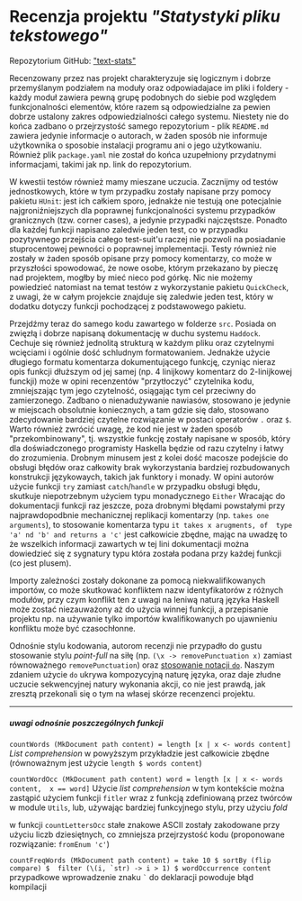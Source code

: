 # Recenzja projektu *"Statystyki pliku tekstowego"*

Repozytorium GitHub: ["text-stats"](https://github.com/logx/text-stats)

Recenzowany przez nas projekt charakteryzuje się logicznym i dobrze 
przemyślanym podziałem na moduły oraz odpowiadajace
im pliki i foldery - każdy moduł zawiera pewną grupę podobnych do siebie 
pod względem funkcjonalności elementów, które
razem są odpowiedzialne za pewien dobrze ustalony zakres odpowiedzialności 
całego systemu. Niestety nie do końca zadbano
o przejrzystość samego repozytorium - plik `README.md` zawiera jedynie 
informacje o autorach, w żaden sposób nie informuje
użytkownika o sposobie instalacji programu ani o jego użytkowaniu. Również 
plik `package.yaml` nie został do końca
uzupełniony przydatnymi informacjami, takimi jak np. link do repozytorium. 

W kwestii testów również mamy mieszane uczucia. Zacznijmy od testów 
jednostkowych, które w tym przypadku zostały napisane przy pomocy pakietu 
`HUnit`: jest ich całkiem sporo, jednakże nie testują one potecjalnie 
najgroniźniejszych dla poprawnej funkcjonalności systemu przypadków 
granicznych (tzw. corner cases), a jedynie przypadki najczęstsze. Ponadto dla 
każdej funkcji napisano zaledwie jeden test, co w przypadku pozytywnego 
przejścia całego test-suit'u raczej nie pozwoli na posiadanie stuprocentowej 
pewności o poprawnej implementacji. Testy również nie zostały w żaden 
sposób opisane przy pomocy komentarzy, co może w przyszłości spowodować, 
że nowe osobe,  którym przekazano by pieczę nad projektem, mogłby by mieć 
nieco pod górkę. Nic nie możemy powiedzieć natomiast na temat testów z 
wykorzystanie pakietu `QuickCheck`, z uwagi, że w całym projekcie znajduje 
się zaledwie jeden test, który w dodatku dotyczy funkcji pochodzącej z 
podstawowego pakietu. 

Przejdźmy teraz do samego kodu zawartego w folderze `src`. Posiada on 
zwięzłą i dobrze napisaną dokumentację w duchu systemu `Haddock`. Cechuje 
się również jednolitą strukturą  w każdym pliku oraz czytelnymi 
wcięciami i ogólnie dość schludnym formatowaniem. Jednakże użycie 
długiego formatu komentarza dokumentującego funkcję, czyniąc nieraz opis 
funkcji dłuższym od jej samej (np. 4 linijkowy komentarz do 2-linijkowej 
funckji) może w opini recenzentów "przytłoczyć" czytelnika kodu, 
zmniejszając tym jego czytelność, osiągając tym cel przeciwny do 
zamierzonego. Zadbano o nienadużywanie nawiasów, stosowano je jedynie w 
miejscach obsolutnie koniecznych, a tam gdzie się dało, stosowano 
zdecydowanie bardziej czytelne rozwiązanie w postaci operatorów `.` oraz `$`. 
Warto również zwrócić uwagę, że kod nie jest w żaden sposób 
"przekombinowany", tj. wszystkie funkcję zostały napisane w sposób, który 
dla doświadczonego programisty Haskella będzie od razu czytelny i łatwy do 
zrozumienia. Drobnym minusem jest z kolei dość macosze podejście do obsługi 
błędów oraz całkowity brak wykorzystania bardziej rozbudowanych konstrukcji 
językowaych, takich jak funktory i monady.
W opini autorów użycie funkcji `try` zamiast `catch`/`handle` w przypadku 
obsługi błędu, skutkuje niepotrzebnym użyciem typu monadycznego `Either`
Wracając do dokumentacji funkcji raz jeszcze, poza drobnymi błędami 
powstałymi przy najprawdopodbnie mechanicznej replikacji komentarzy (np. 
`takes one arguments`), to stosowanie komentarza typu `it takes x arugments, of 
type 'a' nd 'b' and returns a 'c'` jest całkowicie zbędne, mając na uwadzę 
to że wszelkich informacji zawartych w tej lini dokumentacji można 
dowiedzieć się z sygnatury typu która została podana przy każdej funkcji 
(co jest plusem).

Importy zależności zostały dokonane za pomocą niekwalifikowanych importów, 
co może skutkować konfliktem nazw identyfikatorów z różnych modułów, 
przy czym konflikt ten z uwagi na leniwą naturą języka Haskell może zostać 
niezauważony aż do użycia winnej funkcji, a przepisanie projektu np. na 
używanie tylko importów kwalifikowanych po ujawnieniu konfliktu może być 
czasochłonne.

Odnośnie stylu kodowania, autorom recenzji nie przypadło do gustu stosowanie 
stylu _point-full_ na siłę (np. `(\x -> removePunctuation x)` zamiast 
równoważnego `removePunctuation`) oraz [stosowanie notacji `do`][1]. Naszym 
zdaniem użycie `do` ukrywa kompozycyjną naturę języka, oraz daje złudne 
uczucie sekwencyjnej natury wykonania akcji, co nie jest prawdą, jak zresztą 
przekonali się o tym na własej skórze recenzenci projektu.

--- 
##### uwagi odnośnie poszczególnych funkcji
`countWords (MkDocument path content) = length [x | x <- words content]` </br>
_List comprehension_ w powyższym przykładzie jest całkowicie zbędne 
(równoważnym jest użycie `length $ words content`)

`countWordOcc (MkDocument path content) word = length [x | x <- words content, 
x == word]`
Użycie _list comprehension_ w tym kontekście można zastąpić użyciem 
funkcji `fitler` wraz z funkcją zdefiniowaną przez twórców w module 
`Utils`, lub, używając bardziej funkcyjnego stylu, przy użyciu _fold_

w funkcji `countLettersOcc` stałe znakowe ASCII zostały zakodowane przy 
użyciu liczb dziesiętnych, co zmniejsza przejrzystość kodu (proponowane 
rozwiązanie: `fromEnum 'c'`)

``countFreqWords (MkDocument path content) = take 10 $ sortBy (flip compare) $ 
filter (\(i, `str) -> i > 1) $ wordOccurrence content`` </br>
przypadkowe wprowadzenie znaku `` ` `` do deklaracji powoduje błąd kompilacji

[1]: https://wiki.haskell.org/Do_notation_considered_harmful

